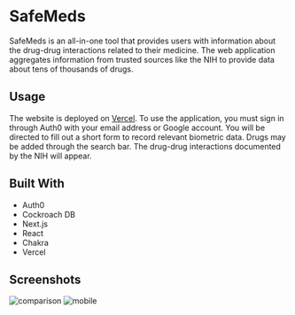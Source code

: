 # SafeMeds

SafeMeds is an all-in-one tool that provides users with information about the drug-drug interactions related to their medicine. The web application aggregates information from trusted sources like the NIH to provide data about tens of thousands of drugs.

## Usage
The website is deployed on [Vercel](safe-meds.vercel.app). To use the application, you must sign in through Auth0 with your email address or Google account. You will be directed to fill out a short form to record relevant biometric data.
Drugs may be added through the search bar. The drug-drug interactions documented by the NIH will appear.

## Built With
- Auth0
- Cockroach DB
- Next.js
- React
- Chakra
- Vercel

## Screenshots
![comparison](images/original.png)
![mobile](images/gallery.jpg)
